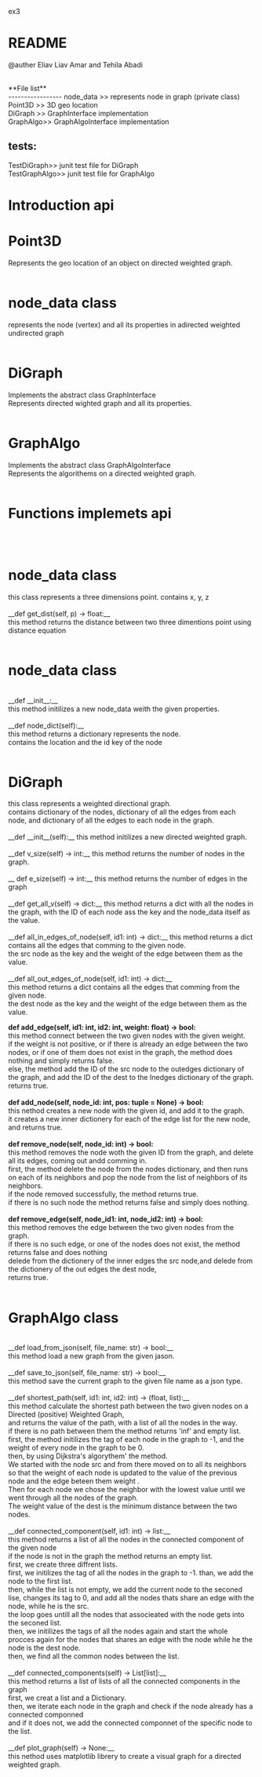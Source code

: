 ex3 <h1>  README</h1>
@auther Eliav Liav Amar and Tehila Abadi</p>

<br>
**File list** <br>
-----------------
node_data >>		represents node in graph (private class)<br>
Point3D >>                                 3D geo location <br>
DiGraph >>                                GraphInterface implementation<br>
GraphAlgo>>	  	GraphAlgoInterface implementation<br>
  
**tests:**<br>
--------------------
TestDiGraph>>		junit test file for DiGraph<br>
TestGraphAlgo>>		junit test file for GraphAlgo<br>

<h1>Introduction api</h1>

<h1>Point3D </h1>
Represents the  geo location of an object on directed weighted graph.<br>
<br>
<h1>node_data class</h1>
represents the node (vertex) and all its properties in adirected weighted undirected graph<br>
<br>
<h1>DiGraph</h1>
Implements the abstract class GraphInterface<br>
Represents directed wighted  graph and all its properties.<br>
<br>
<h1>GraphAlgo </h1>
Implements the abstract class GraphAlgoInterface<br>
Represents the algorithems on a directed weighted graph.<br>
<br>
<h1>Functions implemets api</h1><br>
<br>

<h1>node_data class</h1>
this class represents a three dimensions point. contains x, y, z<br>
<br>
__def get_dist(self, p) -> float:__<br>
this method returns the distance between two three dimentions point using distance equation<br>
<br>
<h1>node_data class</h1>
<br>
 __def __init__:__<br>
this method initilizes a new node_data weith the given properties.<br>
<br>
__def node_dict(self):__<br>
this method returns a dictionary represents the node.<br>
contains the location and the id key of the node<br>
<br>
<h1>DiGraph</h1>
this class represents a weighted directional graph.<br>
contains dictionary of the nodes, dictionary of all the edges from each node, and dictionary of all the edges to each node in the graph.<br>
<br>
__def __init__(self):__
this method initilizes a new directed weighted graph.<br>
<br>
__def v_size(self) -> int:__
this method returns the number of nodes in the graph.<br>
<br>
__ def e_size(self) -> int:__
this method returns the number of edges in the graph<br>
<br>
__def get_all_v(self) -> dict:__
this method returns a dict with all the nodes in the graph, with the ID of each node ass the key and the node_data itself as the value.<br>
<br>
__def all_in_edges_of_node(self, id1: int) -> dict:__
this method returns a dict contains all the edges that comming to the given node.<br>
the src node as the key and the weight of the edge between them as the value.<br>
<br>
__def all_out_edges_of_node(self, id1: int) -> dict:__<br>
this method returns a dict contains all the edges that comming from the given node.<br>
the dest node as the key and the weight of the edge between them as the value.<br>

__def add_edge(self, id1: int, id2: int, weight: float) -> bool:__<br>
this method connect between the two given nodes with the given weight.<br>
if the weight is not positive, or if there is already an edge between the two nodes, or if one of them does not exist in the graph, the method does nothing and simply returns false.<br>
else, the method add the ID of the src node to the outedges dictionary of the graph, and add the ID of the dest to the Inedges dictionary of the graph.<br>
returns true.<br>
<br>
__def add_node(self, node_id: int, pos: tuple = None) -> bool:__<br>
this nethod creates a new node with the given id, and add it to the graph.<br>
it creates a new inner dictionery for each of the edge list for the new node, and returns true.<br>
<br>
__def remove_node(self, node_id: int) -> bool:__<br>
this method removes the node woth the given ID from the graph, and delete all its edges, coming out andd comming in.<br>
first, the method delete the node from the nodes dictionary, and then runs on each of its neighbors and pop the node from the list of neighbors of its neighbors.<br>
if the node removed successfully, the method returns true.<br>
if there is no such node the method returns false and simply does nothing.<br>
<br>
__def remove_edge(self, node_id1: int, node_id2: int) -> bool:__<br>
this method removes the edge between the two given nodes from the graph.<br>
if there is no such edge, or one of the nodes does not exist, the method returns false and does nothing<br>
delede from the dictionery of the inner edges the src node,and delede from the dictionery of the out edges the dest node,<br>
returns true.<br>
<br>
<h1>GraphAlgo class</h1>
<br>
__def load_from_json(self, file_name: str) -> bool:__<br>
this method load a new graph from the given jason.<br>
<br>
__def save_to_json(self, file_name: str) -> bool:__<br>
this method save the current graph to the given file name as a json type.<br>
<br>
__def shortest_path(self, id1: int, id2: int) -> (float, list):__<br>
this method calculate the shortest path between the two given nodes on a Directed (positive) Weighted Graph,<br>
 and returns the value of the path, with a list of all the nodes in the way. <br>
if there is no path between them the method returns 'inf' and empty list.<br>
first, the method initilizes the tag of each node in the graph to -1, and the weight of every node in the graph to be 0.<br>
then, by using Dijkstra's algorythem' the method.<br>
 We started with the node src and from there moved on to all its neighbors so that the weight of each node is updated to the value of the previous node and the edge beteen them weight .<br>
Then for each node we chose the neighbor with the lowest value until we went through all the nodes of the graph. <br>
The weight value of the dest is the minimum distance between the two nodes.<br>
<br>
__def connected_component(self, id1: int) -> list:__<br>
this method returns a list of all the nodes in the connected component of the given node<br>
if the node is not in the graph the method returns an empty list.<br>
first,  we create three diffrent lists.<br>
first, we initilizes the tag of all the nodes in the graph to -1. than, we add the node to the first list.<br>
then, while the list is not empty, we add the current node to the seconed lise, changes its tag to 0, and add all the nodes thats share an edge with the node, while he is the src.<br>
the loop goes untill  all the nodes that associeated with the node gets into the seconed list.<br>
then, we initilizes the tags of all the nodes again and start the whole procces again for the nodes that shares an edge with the node while he the node is the dest node.<br>
then, we find all the common nodes between the list.<br>
<br>
__def connected_components(self) -> List[list]:__<br>
this method returns a list of lists of all the connected components in the graph<br>
first, we creat a list and a Dictionary.<br>
then, we iterate each node in the graph and check if the node already has a connected componned<br>
and if it does not, we add the connected componnet of the specific node to the list.<br>
<br>
__def plot_graph(self) -> None:__<br>
this nethod uses matplotlib librery to create a visual graph for a directed weighted graph.<br>
 



